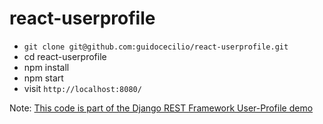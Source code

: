 # react-userprofile

* `git clone git@github.com:guidocecilio/react-userprofile.git`
* cd react-userprofile
* npm install
* npm start
* visit `http://localhost:8080/`

Note: [This code is part of the Django REST Framework User-Profile demo](https://github.com/guidocecilio/django-restframework-userprofile)
